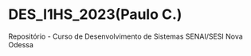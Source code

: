 # DES_I1HS_2023(Paulo C.)
Repositório - Curso de Desenvolvimento de Sistemas SENAI/SESI Nova Odessa
